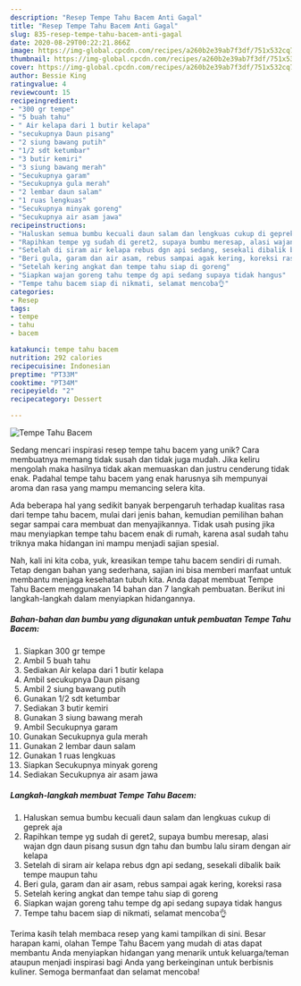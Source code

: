 ```yaml
---
description: "Resep Tempe Tahu Bacem Anti Gagal"
title: "Resep Tempe Tahu Bacem Anti Gagal"
slug: 835-resep-tempe-tahu-bacem-anti-gagal
date: 2020-08-29T00:22:21.866Z
image: https://img-global.cpcdn.com/recipes/a260b2e39ab7f3df/751x532cq70/tempe-tahu-bacem-foto-resep-utama.jpg
thumbnail: https://img-global.cpcdn.com/recipes/a260b2e39ab7f3df/751x532cq70/tempe-tahu-bacem-foto-resep-utama.jpg
cover: https://img-global.cpcdn.com/recipes/a260b2e39ab7f3df/751x532cq70/tempe-tahu-bacem-foto-resep-utama.jpg
author: Bessie King
ratingvalue: 4
reviewcount: 15
recipeingredient:
- "300 gr tempe"
- "5 buah tahu"
- " Air kelapa dari 1 butir kelapa"
- "secukupnya Daun pisang"
- "2 siung bawang putih"
- "1/2 sdt ketumbar"
- "3 butir kemiri"
- "3 siung bawang merah"
- "Secukupnya garam"
- "Secukupnya gula merah"
- "2 lembar daun salam"
- "1 ruas lengkuas"
- "Secukupnya minyak goreng"
- "Secukupnya air asam jawa"
recipeinstructions:
- "Haluskan semua bumbu kecuali daun salam dan lengkuas cukup di geprek aja"
- "Rapihkan tempe yg sudah di geret2, supaya bumbu meresap, alasi wajan dgn daun pisang susun dgn tahu dan bumbu lalu siram dengan air kelapa"
- "Setelah di siram air kelapa rebus dgn api sedang, sesekali dibalik baik tempe maupun tahu"
- "Beri gula, garam dan air asam, rebus sampai agak kering, koreksi rasa"
- "Setelah kering angkat dan tempe tahu siap di goreng"
- "Siapkan wajan goreng tahu tempe dg api sedang supaya tidak hangus"
- "Tempe tahu bacem siap di nikmati, selamat mencoba👌"
categories:
- Resep
tags:
- tempe
- tahu
- bacem

katakunci: tempe tahu bacem 
nutrition: 292 calories
recipecuisine: Indonesian
preptime: "PT33M"
cooktime: "PT34M"
recipeyield: "2"
recipecategory: Dessert

---
```



![Tempe Tahu Bacem](https://img-global.cpcdn.com/recipes/a260b2e39ab7f3df/751x532cq70/tempe-tahu-bacem-foto-resep-utama.jpg)

Sedang mencari inspirasi resep tempe tahu bacem yang unik? Cara membuatnya memang tidak susah dan tidak juga mudah. Jika keliru mengolah maka hasilnya tidak akan memuaskan dan justru cenderung tidak enak. Padahal tempe tahu bacem yang enak harusnya sih mempunyai aroma dan rasa yang mampu memancing selera kita.



Ada beberapa hal yang sedikit banyak berpengaruh terhadap kualitas rasa dari tempe tahu bacem, mulai dari jenis bahan, kemudian pemilihan bahan segar sampai cara membuat dan menyajikannya. Tidak usah pusing jika mau menyiapkan tempe tahu bacem enak di rumah, karena asal sudah tahu triknya maka hidangan ini mampu menjadi sajian spesial.


Nah, kali ini kita coba, yuk, kreasikan tempe tahu bacem sendiri di rumah. Tetap dengan bahan yang sederhana, sajian ini bisa memberi manfaat untuk membantu menjaga kesehatan tubuh kita. Anda dapat membuat Tempe Tahu Bacem menggunakan 14 bahan dan 7 langkah pembuatan. Berikut ini langkah-langkah dalam menyiapkan hidangannya.

<!--inarticleads1-->

##### Bahan-bahan dan bumbu yang digunakan untuk pembuatan Tempe Tahu Bacem:

1. Siapkan 300 gr tempe
1. Ambil 5 buah tahu
1. Sediakan  Air kelapa dari 1 butir kelapa
1. Ambil secukupnya Daun pisang
1. Ambil 2 siung bawang putih
1. Gunakan 1/2 sdt ketumbar
1. Sediakan 3 butir kemiri
1. Gunakan 3 siung bawang merah
1. Ambil Secukupnya garam
1. Gunakan Secukupnya gula merah
1. Gunakan 2 lembar daun salam
1. Gunakan 1 ruas lengkuas
1. Siapkan Secukupnya minyak goreng
1. Sediakan Secukupnya air asam jawa




<!--inarticleads2-->

##### Langkah-langkah membuat Tempe Tahu Bacem:

1. Haluskan semua bumbu kecuali daun salam dan lengkuas cukup di geprek aja
1. Rapihkan tempe yg sudah di geret2, supaya bumbu meresap, alasi wajan dgn daun pisang susun dgn tahu dan bumbu lalu siram dengan air kelapa
1. Setelah di siram air kelapa rebus dgn api sedang, sesekali dibalik baik tempe maupun tahu
1. Beri gula, garam dan air asam, rebus sampai agak kering, koreksi rasa
1. Setelah kering angkat dan tempe tahu siap di goreng
1. Siapkan wajan goreng tahu tempe dg api sedang supaya tidak hangus
1. Tempe tahu bacem siap di nikmati, selamat mencoba👌




Terima kasih telah membaca resep yang kami tampilkan di sini. Besar harapan kami, olahan Tempe Tahu Bacem yang mudah di atas dapat membantu Anda menyiapkan hidangan yang menarik untuk keluarga/teman ataupun menjadi inspirasi bagi Anda yang berkeinginan untuk berbisnis kuliner. Semoga bermanfaat dan selamat mencoba!
